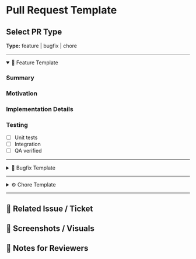 # Pull Request Template

## Select PR Type
<!-- Change the `open` attribute below to match your PR type -->
<!-- Pick one: feature / bugfix / chore -->
**Type:** feature | bugfix | chore

---

<details open>
<summary>🧠 Feature Template</summary>

### Summary
<!-- What this feature does and why -->

### Motivation
<!-- Business or technical driver -->

### Implementation Details
<!-- Key decisions, libraries, or patterns -->

### Testing
- [ ] Unit tests
- [ ] Integration
- [ ] QA verified

</details>

---

<details>
<summary>🐞 Bugfix Template</summary>

### Issue
<!-- Describe the bug -->

### Root Cause
<!-- Why it happened -->

### Fix
<!-- What you changed -->

### Testing
- [ ] Verified locally
- [ ] Regression tested
- [ ] No breaking changes

</details>

---

<details>
<summary>⚙️ Chore Template</summary>

### Description
<!-- What maintenance or refactor work was done -->

### Impact
<!-- Affected systems or none -->

### Testing
- [ ] Code reviewed
- [ ] Verified build passes

</details>

---

## 🧩 Related Issue / Ticket
<!-- Jira or GitHub issue link -->

## 🧱 Screenshots / Visuals
<!-- Attach visuals if applicable -->

## 💬 Notes for Reviewers
<!-- Key points for code review -->
